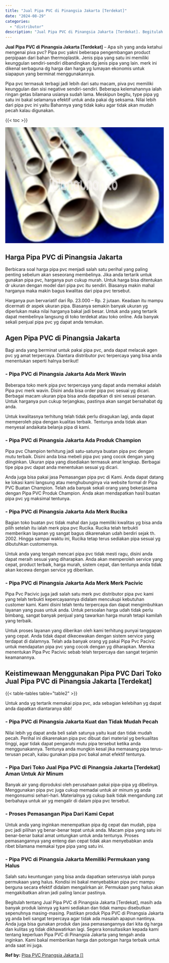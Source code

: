 ```yaml
---
title: "Jual Pipa PVC di Pinangsia Jakarta [Terdekat]"
date: "2024-08-29"
categories: 
  - "distributor"
description: "Jual Pipa PVC di Pinangsia Jakarta [Terdekat]. Begitulah tentang Jual Pipa PVC di Pinangsia Jakarta [Terdekat], masih ada banyak produk lainnya yg kami sed..."
---
```


**Jual Pipa PVC di Pinangsia Jakarta \[Terdekat\]** – Apa sih yang anda ketahui mengenai piva pvc? Pipa pvc yakni beberapa pengembangan product perpipaan dari bahan thermoplastik. Jenis pipa yang satu ini memiliki keunggulan sendiri-sendiri dibandingkan dg jenis pipa yang lain. merk ini dikenal serbaguna dg harga dan harga yg lumayan ekonomis untuk siapapun yang berminat menggunakannya.

Pipa pvc termasuk terbagi jadi lebih dari satu macam, piva pvc memiliki keunggulan dan sisi negative sendiri-sendiri. Beberapa kelemahannya ialah ringan getas bilamana usianya sudah lama. Meskipun begitu, type pipa yg satu ini bakal selamanya efektif untuk anda pakai dg seksama. Nilai lebih dari pipa pvc ini yaitu Bahannya yang tidak kaku agar tidak akan mudah pecah kalau digunakan.

{{< toc >}}

![Jual Pipa PVC di Pinangsia Jakarta [Terdekat]](/images/jaul-pipa-pvc-13.png)

## Harga Pipa PVC di Pinangsia Jakarta

Berbicara soal harga pipa pvc menjadi salah satu perihal yang paling penting sebelum akan seseorang membelinya. Jika anda tertarik untuk gunakan pipa pvc, harganya pun cukup murah. Untuk harga bisa ditentukan dr ukuran dengan model dari pipa pvc itu sendiri. Biasanya makin mahal harganya maka makin bagus kwalitas dari pipa pvc tersebut.

Harganya pun bervariatif dari Rp. 23.000 – Rp. 2 jutaan. Keadaan itu mampu dicermati dr aspek ukuran pipa. Biasanya semakin banyak ukuran yg diperlukan maka nilai harganya bakal jadi besar. Untuk anda yang tertarik dapat membelinya langsung di toko terdekat atau toko online. Ada banyak sekali penjual pipa pvc yg dapat anda temukan.

## Agen Pipa PVC di Pinangsia Jakarta

Bagi anda yang berminat untuk pakai pipa pvc, anda dapat melacak agen pvc yg amat terpercaya. Diantara distributor pvc terpercaya yang bisa anda menentukan seperti halnya berikut!

### \- Pipa PVC di Pinangsia Jakarta Ada Merk Wavin

Beberapa toko merk pipa pvc terpercaya yang dapat anda memakai adalah Pipa pvc merk wavin. Disini anda bisa order pipa pvc sesuai yg dicari. Berbagai macam ukuran pipa bisa anda dapatkan di sini sesuai pesanan. Untuk harganya pun cukup terjangkau, pastinya akan sangat bersahabat dg anda.

Untuk kwalitasnya terhitung telah tidak perlu diragukan lagi, anda dapat memperoleh pipa dengan kualitas terbaik. Tentunya anda tidak akan menyesal andaikata belanja pipa di kami.

### \- Pipa PVC di Pinangsia Jakarta Ada Produk Champion

Pipa pvc Champion terhitung jadi satu-satunya buatan pipa pvc dengan mutu terbaik. Disini anda bisa mebeli pipa pvc yang cocok dengan yang diinginkan. Ukuran pipa yang disediakan termasuk amat lengkap. Berbagai tipe pipa pvc dapat anda menentukan sesuai yg dicari.

Anda juga bisa pakai jasa Pemasangan pipa pvc di Kami. Anda dapat datang ke lokasi kami langsung atau menghubunginya via website formal dr Pipa PVC Buatan Champion. Telah ada banyak sekali orang yang bekerjasama dengan Pipa PVC Produk Champion. Anda akan mendapatkan hasil buatan pipa pvc yg maksimal tentunya.

### \- Pipa PVC di Pinangsia Jakarta Ada Merk Rucika

Bagian toko buatan pvc tidak mahal dan juga memiliki kwalitas yg bisa anda pilih setelah itu ialah merk pipa pvc Rucika. Rucika telah terbukti memberikan layanan yg sangat bagus dikarenakan udah berdiri sejak th. 2002. Hingga sampai waktu ini, Rucika tetap terus sediakan pipa sesuai yg dibutuhkan customernya.

Untuk anda yang tengah mencari pipa pvc tidak mesti ragu, disini anda dapat meraih sesuai yang diharapkan. Anda akan memperoleh service yang cepat, product terbaik, harga murah, sistem cepat, dan tentunya anda tidak akan kecewa dengan service yg diberikan.

### \- Pipa PVC di Pinangsia Jakarta Ada Merk Merk Pacivic

Pipa Pvc Pacivic juga jadi salah satu merk pvc distributor pipa pvc kami yang telah terbukti kepercayaannya didalam mencukupi kebutuhan customer kami. Kami disini telah tentu terpercaya dan dapat mengimbuhkan layanan yang puas untuk anda. Untuk persoalan harga udah tidak perlu bimbang, sangat banyak penjual yang tawarkan harga murah tetapi kamilah yang terbaik.

Untuk proses layanan yang diberikan oleh kami terhitung punyai tanggapan yang cepat. Anda tidak dapat dikecewakan dengan sistem service yang terdapat di dalamnya. Telah ada banyak orang yg pakai Pipa Pvc Pacivic untuk mendapatan pipa pvc yang cocok dengan yg diharapkan. Mereka menentukan Pipa Pvc Pacivic sebab telah terpercaya dan sangat terjamin keamanannya.

## Keistimewaan Menggunakan Pipa PVC Dari Toko Jual Pipa PVC di Pinangsia Jakarta \[Terdekat\]

{{< table-tables table="table2" >}}

Untuk anda yg tertarik memakai pipa pvc, ada sebagian kelebihan yg dapat anda dapatkan diantaranya sbb!

### \- Pipa PVC di Pinangsia Jakarta Kuat dan Tidak Mudah Pecah

Nilai lebih yg dapat anda beli salah satunya yaitu kuat dan tidak mudah pecah. Perihal ini dikarenakan pipa pvc dibuat dari material yg berkualitas tinggi, agar tidak dapat pengaruhi mutu pipa tersebut ketika anda menggunakannya. Tentunya anda mungkin kesal jika memasang pipa terus-terusan pecah, kalau gunakan pipa pvc bakal amat efektif tentunya.

### \- Pipa Dari Toko Jual Pipa PVC di Pinangsia Jakarta \[Terdekat\] Aman Untuk Air Minum

Banyak air yang diproduksi oleh perusahaan pakai pipa-pipa yg dibelinya. Menggunakan pipa pvc juga cukup memadai untuk air minum yg anda mengonsumsi sehari-hari. Materialnya yg cukup baik tidak mengandung zat berbahaya untuk air yg mengalir di dalam pipa pvc tersebut.

### \- Proses Pemasangan Pipa Dari Kami Cepat

Untuk anda yang inginkan menempatkan pipa dg cepat dan mudah, pipa pvc jadi pilihan yg benar-benar tepat untuk anda. Macam pipa yang satu ini benar-benar bakal amat untungkan untuk anda tentunya. Proses pemasangannya yang enteng dan cepat tidak akan menyebabkan anda ribet bilamana memakai type pipa yang satu ini.

### \- Pipa PVC di Pinangsia Jakarta Memiliki Permukaan yang Halus

Salah satu keuntungan yang bisa anda dapatkan seterusnya ialah punya permukaan yang halus. Kondisi ini bakal menyebabkan pipa pvc mampu berguna secara efektif didalam mengalirkan air. Permukaan yang halus akan mengakibatkan aliran jadi paling lancar pastinya.

Begitulah tentang Jual Pipa PVC di Pinangsia Jakarta \[Terdekat\], masih ada banyak produk lainnya yg kami sediakan dan tidak mampu disebutkan sepenuhnya masing-masing. Pastikan produk Pipa PVC di Pinangsia Jakarta yg anda beli sangat terpercaya agar tidak ada masalah apapun nantinya. Anda juga bisa gunakan produk dan jasa pemasangannya dari kita dg harga dan kulitas yg tidak dikhawatirkan lagi. Segera konsultasikan kepada kami tentang keperluan Pipa PVC di Pinangsia Jakarta yang tengah anda inginkan. Kami bakal memberikan harga dan potongan harga terbaik untuk anda saat ini juga.

**Ref by:** [Pipa PVC Pinangsia Jakarta []](https://id.wikipedia.org/wiki/Pipa)
